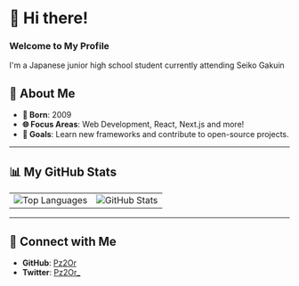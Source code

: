# 👋 Hi there!  
### Welcome to My Profile  

I'm a Japanese junior high school student currently attending Seiko Gakuin  

## 🌟 About Me  
- **🎂 Born**: 2009  
- **🌐 Focus Areas**: Web Development, React, Next.js and more! 
- **🎯 Goals**: Learn new frameworks and contribute to open-source projects.

---

## 📊 My GitHub Stats  

<div align="center">
  <table>
    <tr>
      <td align="center">
        <img src="https://github-readme-stats-torlka-nicla.vercel.app/api/top-langs?username=Pz2Or&show_icons=true&locale=en&layout=compact" alt="Top Languages" />
      </td>
      <td align="center">
        <img src="https://github-readme-stats-torlka-nicla.vercel.app/api?username=Pz2Or&count_private=true&show_icons=true" alt="GitHub Stats" />
      </td>
    </tr>
  </table>
</div>

---

## 🌟 Connect with Me  

- **GitHub**: [Pz2Or](https://github.com/Pz2Or)  
- **Twitter**: [Pz2Or_](https://x.com/Pz2Or_)  
